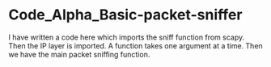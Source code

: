 # Code_Alpha_Basic-packet-sniffer
I have written a code here which imports the sniff function from scapy. 
Then the IP layer is imported.
A function takes one argument at a time.
Then we have the main packet sniffing function.
